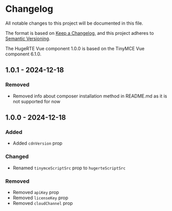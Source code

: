 # Changelog

All notable changes to this project will be documented in this file.

The format is based on [Keep a Changelog](https://keepachangelog.com/en/1.0.0/),
and this project adheres to [Semantic Versioning](https://semver.org/spec/v2.0.0.html).

The HugeRTE Vue component 1.0.0 is based on the TinyMCE Vue component 6.1.0.

## 1.0.1 - 2024-12-18

### Removed
- Removed info about composer installation method in README.md as it is not supported for now

## 1.0.0 - 2024-12-18

### Added
- Added `cdnVersion` prop

### Changed
- Renamed `tinymceScriptSrc` prop to `hugerteScriptSrc`

### Removed
- Removed `apiKey` prop
- Removed `licenseKey` prop
- Removed `cloudChannel` prop

